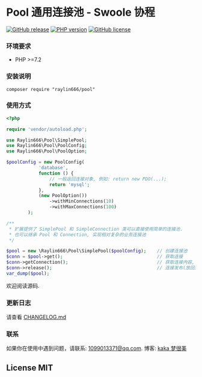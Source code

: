 # Pool 通用连接池 - Swoole 协程

[![GitHub release](https://img.shields.io/github/release/raylin666/php-pool.svg)](https://github.com/raylin666/php-pool/releases)
[![PHP version](https://img.shields.io/badge/php-%3E%207.2-orange.svg)](https://github.com/php/php-src)
[![GitHub license](https://img.shields.io/badge/license-MIT-blue.svg)](#LICENSE)

### 环境要求

* PHP >=7.2

### 安装说明

```
composer require "raylin666/pool"
```

### 使用方式

```php
<?php

require 'vendor/autoload.php';

use Raylin666\Pool\SimplePool;
use Raylin666\Pool\PoolConfig;
use Raylin666\Pool\PoolOption;

$poolConfig = new PoolConfig(
            'database',
            function () {
                // 一般返回连接对象, 例如: return new PDO(...);
                return 'mysql';
            },
            (new PoolOption())
                ->withMinConnections(10)
                ->withMaxConnections(100)
        );

/**
 * 扩展提供了 SimplePool 和 SimpleConnection 类可以直接使用简单的连接池.
 * 也可以继承 Pool 和 Connection, 实现相对复杂的业务连接池
 */

$pool = new \Raylin666\Pool\SimplePool($poolConfig);    // 创建连接池
$conn = $pool->get();                                   // 获取连接
$conn->getConnection();                                 // 获取连接内容, 即连接对象
$conn->release();                                       // 连接发布(放回连接池)
var_dump($pool);

```

欢迎阅读源码.

### 更新日志

请查看 [CHANGELOG.md](CHANGELOG.md)

### 联系

如果你在使用中遇到问题，请联系: [1099013371@qq.com](mailto:1099013371@qq.com). 博客: [kaka 梦很美](http://www.ls331.com)

## License MIT
